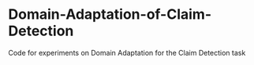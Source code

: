 # Domain-Adaptation-of-Claim-Detection
Code for experiments on Domain Adaptation for the Claim Detection task
